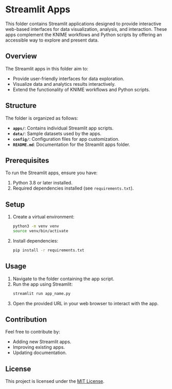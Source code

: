 # Streamlit Apps

This folder contains Streamlit applications designed to provide interactive web-based interfaces for data visualization, analysis, and interaction. These apps complement the KNIME workflows and Python scripts by offering an accessible way to explore and present data.

## Overview

The Streamlit apps in this folder aim to:
- Provide user-friendly interfaces for data exploration.
- Visualize data and analytics results interactively.
- Extend the functionality of KNIME workflows and Python scripts.

## Structure

The folder is organized as follows:
- **`apps/`**: Contains individual Streamlit app scripts.
- **`data/`**: Sample datasets used by the apps.
- **`config/`**: Configuration files for app customization.
- **`README.md`**: Documentation for the Streamlit apps folder.

## Prerequisites

To run the Streamlit apps, ensure you have:
1. Python 3.8 or later installed.
2. Required dependencies installed (see `requirements.txt`).

## Setup

1. Create a virtual environment:
   ```bash
   python3 -m venv venv
   source venv/bin/activate
   ```
2. Install dependencies:
   ```bash
   pip install -r requirements.txt
   ```

## Usage

1. Navigate to the folder containing the app script.
2. Run the app using Streamlit:
   ```bash
   streamlit run app_name.py
   ```
3. Open the provided URL in your web browser to interact with the app.

## Contribution

Feel free to contribute by:
- Adding new Streamlit apps.
- Improving existing apps.
- Updating documentation.

## License

This project is licensed under the [MIT License](https://opensource.org/licenses/MIT).